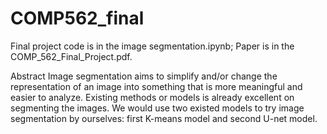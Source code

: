 # COMP562_final
Final project code is in the image segmentation.ipynb; 
Paper is in the COMP_562_Final_Project.pdf.

Abstract
Image segmentation aims to simplify and/or
change the representation of an image into
something that is more meaningful and easier to
analyze. Existing methods or models is already
excellent on segmenting the images. We would
use two existed models to try image segmentation by ourselves: first K-means model and
second U-net model. 
